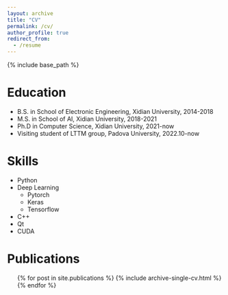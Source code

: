```yaml
---
layout: archive
title: "CV"
permalink: /cv/
author_profile: true
redirect_from:
  - /resume
---
```


{% include base_path %}

Education
======
* B.S. in School of Electronic Engineering, Xidian University, 2014-2018
* M.S. in School of AI, Xidian University, 2018-2021
* Ph.D in Computer Science, Xidian University, 2021-now
* Visiting student of LTTM group, Padova University, 2022.10-now

Skills
======
* Python
* Deep Learning
  * Pytorch
  * Keras
  * Tensorflow
* C++
* Qt
* CUDA

Publications
======
  <ul>{% for post in site.publications %}
    {% include archive-single-cv.html %}
  {% endfor %}</ul>
  
<!-- Talks
======
  <ul>{% for post in site.talks %}
    {% include archive-single-talk-cv.html %}
  {% endfor %}</ul>
  
Teaching
======
  <ul>{% for post in site.teaching %}
    {% include archive-single-cv.html %}
  {% endfor %}</ul>
  
Service and leadership
======
* Currently signed in to 43 different slack teams -->
